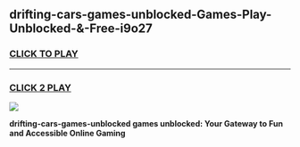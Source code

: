 
## drifting-cars-games-unblocked-Games-Play-Unblocked-&-Free-i9o27
<h3>
<a href="https://premium76.site?title=drifting-cars-games-unblocked&ref=24A">CLICK TO PLAY</a></h3>
<hr>

<h3>
<a href="https://premium76.site?title=drifting-cars-games-unblocked&ref=24A">CLICK 2 PLAY</a>
  
</h3>

<a href="https://premium76.site?title=drifting-cars-games-unblocked&ref=24A"><img src="https://clearcache.store/games.png"></a>


**drifting-cars-games-unblocked games unblocked: Your Gateway to Fun and Accessible Online Gaming**
